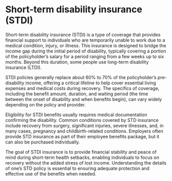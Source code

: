 <!--
source: gpt-40
abbr: STDI
siblings: short-term-disability-insurance, long-term-disability-insurance
tags: disabilities insurance
-->

# Short-term disability insurance (STDI)

Short-term disability insurance (STDI) is a type of coverage that provides financial support to individuals who are temporarily unable to work due to a medical condition, injury, or illness. This insurance is designed to bridge the income gap during the initial period of disability, typically covering a portion of the policyholder’s salary for a period ranging from a few weeks up to six months. Beyond this duration, some people use long-term disability insurance (LTDI).

STDI policies generally replace about 60% to 70% of the policyholder’s pre-disability income, offering a critical lifeline to help cover essential living expenses and medical costs during recovery. The specifics of coverage, including the benefit amount, duration, and waiting period (the time between the onset of disability and when benefits begin), can vary widely depending on the policy and provider.

Eligibility for STDI benefits usually requires medical documentation confirming the disability. Common conditions covered by STD insurance include recovery from surgery, significant injuries, severe illnesses, and, in many cases, pregnancy and childbirth-related conditions. Employers often provide STD insurance as part of their employee benefits package, but it can also be purchased individually.

The goal of STDI insurance is to provide financial stability and peace of mind during short-term health setbacks, enabling individuals to focus on recovery without the added stress of lost income. Understanding the details of one’s STD policy is essential to ensuring adequate protection and effective use of the benefits when needed.
